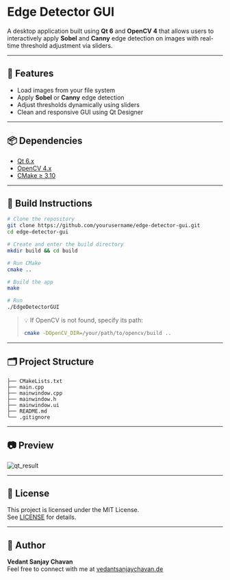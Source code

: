 # Edge Detector GUI

A desktop application built using **Qt 6** and **OpenCV 4** that allows users to interactively apply **Sobel** and **Canny** edge detection on images with real-time threshold adjustment via sliders.

---

## 🚀 Features

- Load images from your file system
- Apply **Sobel** or **Canny** edge detection
- Adjust thresholds dynamically using sliders
- Clean and responsive GUI using Qt Designer

---

## 📦 Dependencies

- [Qt 6.x](https://www.qt.io/download)
- [OpenCV 4.x](https://opencv.org/)
- [CMake ≥ 3.10](https://cmake.org/)

---

## 🧱 Build Instructions

```bash
# Clone the repository
git clone https://github.com/yourusername/edge-detector-gui.git
cd edge-detector-gui

# Create and enter the build directory
mkdir build && cd build

# Run CMake
cmake ..

# Build the app
make

# Run
./EdgeDetectorGUI
```

> 💡 If OpenCV is not found, specify its path:
> ```bash
> cmake -DOpenCV_DIR=/your/path/to/opencv/build ..
> ```

---

## 🗂 Project Structure

```
├── CMakeLists.txt
├── main.cpp
├── mainwindow.cpp
├── mainwindow.h
├── mainwindow.ui
├── README.md
└── .gitignore
```

---

## 📷 Preview


![qt_result](https://github.com/user-attachments/assets/ae949b5f-f468-427d-8400-cb5264b1116f)


---

## 📄 License

This project is licensed under the MIT License.  
See [LICENSE](LICENSE) for details.

---

## 👤 Author

**Vedant Sanjay Chavan**  
Feel free to connect with me at [vedantsanjaychavan.de](https://vedantsanjaychavan.de)
